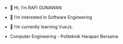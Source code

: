 - 👋 Hi, I’m RAFI GUNAWAN
- 👀 I’m interested in Software Engineering
- 🌱 I’m currently learning VueJs.

- Computer Engineering - Politeknik Harapan Bersama 
